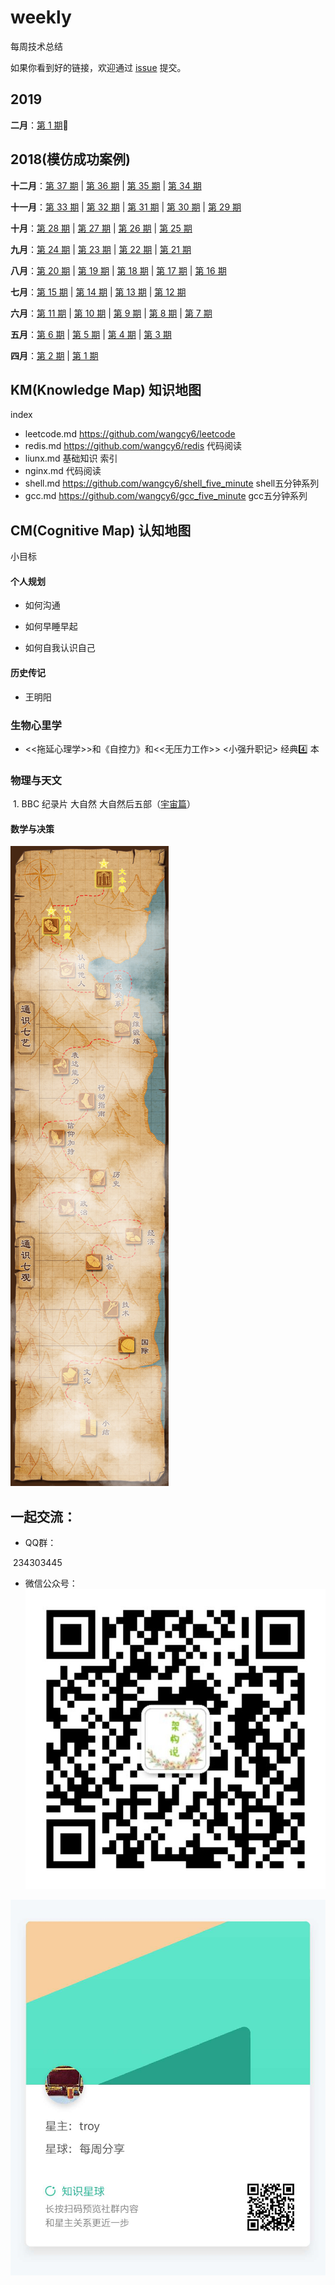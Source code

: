 # weekly 
每周技术总结


如果你看到好的链接，欢迎通过 [issue](https://github.com/wangcy6/weekly/issues/) 提交。

## 2019

**二月**：[第 1 期](docs/issue-43.md):high_brightness:










## 2018(模仿成功案例)

**十二月**：[第 37 期](docs/issue-37.md) | [第 36 期](docs/issue-36.md) | [第 35 期](docs/issue-35.md) | [第 34 期](docs/issue-34.md)

**十一月**：[第 33 期](docs/issue-33.md) | [第 32 期](docs/issue-32.md) | [第 31 期](docs/issue-31.md) | [第 30 期](docs/issue-30.md) | [第 29 期](docs/issue-29.md)

**十月**：[第 28 期](docs/issue-28.md) | [第 27 期](docs/issue-27.md) | [第 26 期](docs/issue-26.md) | [第 25 期](docs/issue-25.md)

**九月**：[第 24 期](docs/issue-24.md) | [第 23 期](docs/issue-23.md) | [第 22 期](docs/issue-22.md) | [第 21 期](docs/issue-21.md)

**八月**：[第 20 期](docs/issue-20.md) | [第 19 期](docs/issue-19.md) | [第 18 期](docs/issue-18.md) | [第 17 期](docs/issue-17.md) | [第 16 期](docs/issue-16.md)

**七月**：[第 15 期](docs/issue-15.md) | [第 14 期](docs/issue-14.md) | [第 13 期](docs/issue-13.md) | [第 12 期](docs/issue-12.md)

**六月**：[第 11 期](docs/issue-11.md) | [第 10 期](docs/issue-10.md) | [第 9 期](docs/issue-9.md) | [第 8 期](docs/issue-8.md) | [第 7 期](docs/issue-7.md)

**五月**：[第 6 期](docs/issue-6.md) | [第 5 期](docs/issue-5.md) | [第 4 期](docs/issue-4.md) | [第 3 期](docs/issue-3.md)

**四月**：[第 2 期](docs/issue-2.md) | [第 1 期](docs/issue-1.md)







## KM(Knowledge Map)  知识地图

index 

-  leetcode.md https://github.com/wangcy6/leetcode
- redis.md  https://github.com/wangcy6/redis 代码阅读
-  liunx.md 基础知识 索引
- nginx.md    代码阅读
- shell.md https://github.com/wangcy6/shell_five_minute  shell五分钟系列
- gcc.md  https://github.com/wangcy6/gcc_five_minute  gcc五分钟系列 

## CM(Cognitive Map)  认知地图

小目标 

#### 个人规划 

- 如何沟通

- 如何早睡早起

- 如何自我认识自己

#### 历史传记

-  王明阳 

### 生物心里学

- <<拖延心理学>>和《自控力》和<<无压力工作>> <小强升职记> 经典4️⃣ 本

### 物理与天文

​       1. BBC 纪录片 大自然 大自然后五部（[宇宙篇](https://app.yinxiang.com/shard/s39/nl/8226829/8a9c655d-fe09-4cec-aa4b-9a1cf8e8aa4f)）

####  数学与决策



![微信图片_20190117214437](./images/微信图片_20190117214437.jpg)







## 一起交流：

- QQ群：

​        234303445

- 微信公众号： ![jiagous](/qrcode__860.jpg)



![知识星球](/知识星球.jpg)